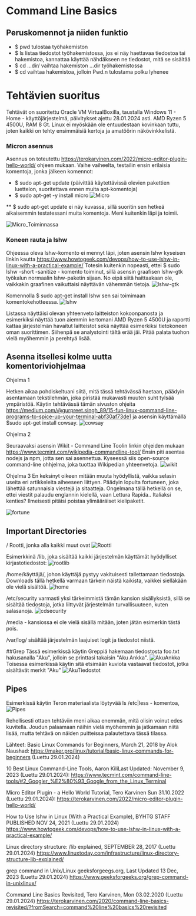 # Command Line Basics

## Peruskomennot ja niiden funktio
- $ pwd tulostaa työhakemiston
- $ ls listaa tiedostot työhakemistossa, jos ei näy haettavaa tiedostoa tai hakemistoa, kannattaa käyttää nähdäkseen ne tiedostot, mitä se sisältää
-  $ cd ...dir/ vaihtaa hakemiston ...dir työhakemistossa
-  $ cd vaihtaa hakemistoa, jolloin Pwd.n tulostama polku lyhenee

# Tehtävien suoritus
Tehtävät on suoritettu Oracle VM VirtualBoxilla, taustalla Windows 11 - Home - käyttöjärjestelmä, päivitykset ajettu 28.01.2024 asti. AMD Ryzen 5 4500U, RAM 8 Gt.
Linux ei myöskään ole entuudestaan kovinkaan tuttu, joten kaikki on tehty ensimmäisiä kertoja ja amatöörin näkövinkkelistä.

### Micron asennus
Asennus on toteutettu https://terokarvinen.com/2022/micro-editor-plugin-hello-world/ ohjeen mukaan. Vaihe vaiheelta, testailin ensin erilaisia komentoja, jonka jälkeen  komennot:
- $ sudo apt-get update (päivittää käytettävissä olevien pakettien luettelon, suoritettava ennen muita apt-komentoja)
- $ sudo apt-get -y install micro
![Micro](https://github.com/NicoSaario/Tunti1/assets/156778628/22bbdbfa-9afd-497c-bf9d-9721ed144c9b)

** $ sudo apt-get update ei näy kuvassa, sillä suoritin sen hetkeä aikaisemmin testatessani muita komentoja. Meni kuitenkin läpi ja toimii.

![Micro_Toiminnassa](https://github.com/NicoSaario/Tunti1/assets/156778628/3be67458-3223-49a7-a1d7-8ce9b315c502)

### Koneen rauta ja lshw
Ohjeessa oleva lshw-komento ei mennyt läpi, joten asensin lshw kyseisen linkin kautta https://www.howtogeek.com/devops/how-to-use-lshw-in-linux-with-a-practical-example/
Totesin kuitenkin nopeasti, ettei $ sudo lshw -short -sanitize - komento toiminut, sillä asensin graafisen lshw-gtk työkalun normaalin lshw-paketin sijaan. No eipä siitä haittaakaan ole, vaikkakin graafinen vaikuttaisi näyttävän vähemmän tietoja.
![lshw-gtk](https://github.com/NicoSaario/Tunti1/assets/156778628/e0cff8c4-19a7-4bfe-a8c6-82e9f88badd9)

Komennolla $ sudo apt-get install lshw sen sai toimimaan komentokehotteessa.
![lshw](https://github.com/NicoSaario/Tunti1/assets/156778628/54e9c225-9b0d-4359-b486-8d2df7f4945a)

Listassa näyttäisi olevan yhteenveto laitteiston kokoonpanosta ja esimerkiksi näyttää tuon aiemmin kertomani AMD Ryzen 5 4500U ja raportti kattaa järjestelmän havaitut laitteistot sekä näyttää esimerkiksi tietokoneen oman suorittimen. Siihenpä se analystointi tältä erää jäi. Pitää palata tuohon vielä myöhemmin ja perehtyä lisää.

## Asenna itsellesi kolme uutta komentoriviohjelmaa

Ohjelma 1

Hetken aikaa pohdiskeltuani siitä, mitä tässä tehtävässä haetaan, päädyin asentamaan tekstilehmän, joka piristää mukavasti muuten suht tylsää ympäristöä. Käytin tehtävässä tämän sivuston ohjeita https://medium.com/@gurpreet.singh_89/15-fun-linux-command-line-programs-to-spice-up-your-terminal-abf30af73de1
ja asensin käyttämällä $sudo apt-get install cowsay.
![cowsay](https://github.com/NicoSaario/Tunti1/assets/156778628/e9e4bdc0-9136-4914-a0dd-e32bdd24197a)

Ohjelma 2

Seuraavaksi asensin Wikit - Command Line Toolin linkin ohjeiden mukaan
https://www.tecmint.com/wikipedia-commandline-tool/
Ensin piti asentaa nodejs ja npm, jotta sen sai asennettua. Kyseessä siis open-source command-line ohhjelma, joka tuottaa Wikipedian yhteenvetoja. 
![wikit](https://github.com/NicoSaario/Tunti1/assets/156778628/d47b3a8c-c318-42d8-82d9-b759b730257e)

Ohjelma 3
En keksinyt oikeen mitään muuta hyödyllistä, vaikka selasin useita eri artikkeleita aiheeseen liittyen. Päädyin lopulta fortuneen, joka lähettää satunnaisia viestejä ja sitaatteja. Ongelmana tällä hetkellä on se, ettei viestit palaudu englannin kielellä, vaan Lettura Rapida.. Italiaksi kenties? Ilmeisesti pitäisi poistaa ylimääräiset kielipaketit.

![fortune](https://github.com/NicoSaario/Tunti1/assets/156778628/aab26937-62a9-44a0-b377-3b8597555276)


## Important Directories
/ Rootti, jonka alla kaikki muut ovat
![Rootti](https://github.com/NicoSaario/Tunti1/assets/156778628/c93de453-7870-42b2-be91-ebeb21b4717f)

Esimerkkinä /lib, joka sisältää kaikki järjestelmän käyttämät hyödylliset kirjastotiedostot:
![rootlib](https://github.com/NicoSaario/Tunti1/assets/156778628/2a8173b3-4820-4858-b9f8-c8eab5b2bfb8)

/home/käyttäjä/, johon käyttäjä pystyy vakituisesti tallettamaan tiedostoja. Downloads tällä hetkellä varmaan tärkein näistä kaikista, vaikkei sielläkään ole vielä sisältöä.
![home](https://github.com/NicoSaario/Tunti1/assets/156778628/83cdd541-8b97-421e-9efb-3733ac596ed7)

/etc/security varmasti yksi tärkeimmistä tämän kansion sisällyksistä, sillä se sisältää tiedostoja, jotka liittyvät järjestelmän turvallisuuteen, kuten salasanoja.
![cdsecurity](https://github.com/NicoSaario/Tunti1/assets/156778628/822de49b-412a-4b1f-9591-40b7571a0279)

/media - kansiossa ei ole vielä sisällä mitään, joten jätän esimerkin tästä pois.

/var/log/ sisältää järjestelmän laajuiset logit ja tiedostot niistä.

##Grep
Tässä esimerkissä käytin Greppiä hakemaan tiedostosta foo.txt hakusanalla "Aku", jolloin se printtasi takaisin "Aku Ankka".
![AkuAnkka](https://github.com/NicoSaario/Tunti1/assets/156778628/7e5d067e-8436-472e-b2c3-a6787c34b9eb)
Toisessa esimerkissä käytin sitä etsimään kuviota vastaavat tiedostot, jotka sisältävät merkit "Aku"
![AkuTiedostot](https://github.com/NicoSaario/Tunti1/assets/156778628/0f7dcfdd-08d9-42d5-b4b0-f3a7e4ac4c0d)


## Pipes
Esimerkissä käytin Teron materiaalista löytyvää ls /etc|less - komentoa,
![Pipes](https://github.com/NicoSaario/Tunti1/assets/156778628/bd3aa898-09ff-47ec-bb2f-6e2f285174f9)

Rehellisesti ottaen tehtäviin meni aikaa enemmän, mitä olisin voinut edes kuvitella. Joudun palaamaan näihin vielä myöhemmin ja jatkamaan niitä lisää, mutta tehtävä on näiden puitteissa palautettava tässä tilassa.


Lähteet: 
Basic Linux Commands for Beginners, March 21, 2018 by Alok Naushad:
https://maker.pro/linux/tutorial/basic-linux-commands-for-beginners (Luettu 29.01.2024)

10 Best Linux Command-Line Tools, Aaron KiliLast Updated: November 9, 2023 (Luettu 29.01.2024):
https://www.tecmint.com/command-line-tools/#2_Googler_%E2%80%93_Google_from_the_Linux_Terminal

Micro Editor Plugin - a Hello World Tutorial, Tero Karvinen Sun 31.10.2022 (Luettu 29.01.2024):
https://terokarvinen.com/2022/micro-editor-plugin-hello-world/

How to Use lshw in Linux (With a Practical Example), BYHTG STAFF PUBLISHED NOV 24, 2021 (Luettu 29.01.2024)
https://www.howtogeek.com/devops/how-to-use-lshw-in-linux-with-a-practical-example/

Linux directory structure: /lib explained, SEPTEMBER 28, 2017 (Luettu 29.01.2024)
https://www.linuxtoday.com/infrastructure/linux-directory-structure-lib-explained/

grep command in Unix/Linux geeksforgeegs.org, Last Updated 13 Dec, 2023 (Luettu 29.01.2024)
https://www.geeksforgeeks.org/grep-command-in-unixlinux/

Command Line Basics Revisited, Tero Karvinen, Mon 03.02.2020 (Luettu 29.01.2024)
https://terokarvinen.com/2020/command-line-basics-revisited/?fromSearch=command%20line%20basics%20revisited



